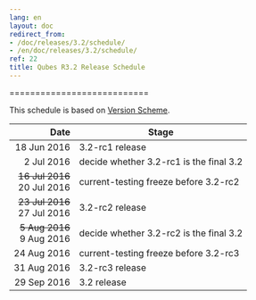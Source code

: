 ```yaml
---
lang: en
layout: doc
redirect_from:
- /doc/releases/3.2/schedule/
- /en/doc/releases/3.2/schedule/
ref: 22
title: Qubes R3.2 Release Schedule
---
```


===========================

This schedule is based on [Version Scheme](/doc/version-scheme/#release-schedule).

|  Date       | Stage                                   |
| -----------:| --------------------------------------- |
| 18 Jun 2016 | 3.2-rc1 release                         |
|  2 Jul 2016 | decide whether 3.2-rc1 is the final 3.2 |
| ~~16 Jul 2016~~ <br/> 20 Jul 2016 | current-testing freeze before 3.2-rc2   |
| ~~23 Jul 2016~~ <br/> 27 Jul 2016 | 3.2-rc2 release                         |
| ~~5 Aug 2016~~ <br/> 9 Aug 2016 | decide whether 3.2-rc2 is the final 3.2 |
| 24 Aug 2016 | current-testing freeze before 3.2-rc3   |
| 31 Aug 2016 | 3.2-rc3 release                         |
| 29 Sep 2016 | 3.2 release                             |
